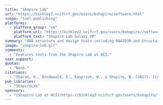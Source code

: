 ```yaml
---
title: "Shapiro Lab"
url: "https://binkley2.ncifcrf.gov/users/bshapiro/software.html"
scope: "tool-publishing"
platforms:
  - platform_group: "vm"
    platform_url: "https://binkley2.ncifcrf.gov/users/bshapiro//software.html"
    platform_text: "Shapiro Lab Galaxy VM"
summary: "RNA structure and design tools including RNA2D3D and StructureLab"
image: "shapiro-lab.gif"
comments:
  - "Features tools from the Shapiro Lab at NCI."
user_support:
quotas:
  - "None."
citations:
  - "Sharan, R., Bindewald, E., Kasprzak, W., & Shapiro, B. (2017). [Computational Generation of RNA Nanorings](https://doi.org/10.1007/978-1-4939-7138-1_2). In E. Bindewald & B. A. Shapiro (Eds.), RNA Nanostructures (pp. 19–32). doi: 10.1007/978-1-4939-7138-1_2"
pub_libraries:
  - "ShapiroLab"
sponsors:
  - "[Shapiro Lab at NCI](https://binkley2.ncifcrf.gov/users/bshapiro/index.html)"
---
```

